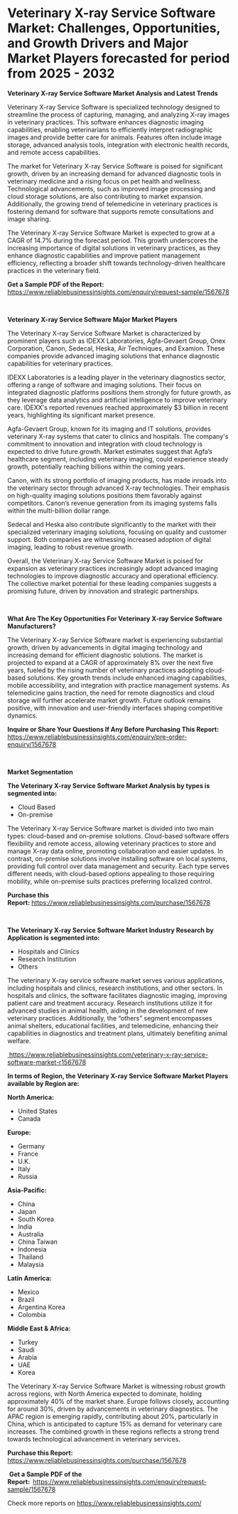 <p><h1>Veterinary X-ray Service Software Market: Challenges, Opportunities, and Growth Drivers and Major Market Players forecasted for period from 2025 - 2032</h1></p><p><strong>Veterinary X-ray Service Software Market Analysis and Latest Trends</strong></p>
<p><p>Veterinary X-ray Service Software is specialized technology designed to streamline the process of capturing, managing, and analyzing X-ray images in veterinary practices. This software enhances diagnostic imaging capabilities, enabling veterinarians to efficiently interpret radiographic images and provide better care for animals. Features often include image storage, advanced analysis tools, integration with electronic health records, and remote access capabilities.</p><p>The market for Veterinary X-ray Service Software is poised for significant growth, driven by an increasing demand for advanced diagnostic tools in veterinary medicine and a rising focus on pet health and wellness. Technological advancements, such as improved image processing and cloud storage solutions, are also contributing to market expansion. Additionally, the growing trend of telemedicine in veterinary practices is fostering demand for software that supports remote consultations and image sharing.</p><p>The Veterinary X-ray Service Software Market is expected to grow at a CAGR of 14.7% during the forecast period. This growth underscores the increasing importance of digital solutions in veterinary practices, as they enhance diagnostic capabilities and improve patient management efficiency, reflecting a broader shift towards technology-driven healthcare practices in the veterinary field.</p></p>
<p><strong>Get a Sample PDF of the Report:&nbsp;</strong> <a href="https://www.reliablebusinessinsights.com/enquiry/request-sample/1567678?utm_campaign=2276&utm_medium=2&utm_source=Github&utm_content=ia&utm_term=23032025&utm_id=veterinary-x-ray-service-software">https://www.reliablebusinessinsights.com/enquiry/request-sample/1567678</a></p>
<p>&nbsp;</p>
<p><strong>Veterinary X-ray Service Software Major Market Players</strong></p>
<p><p>The Veterinary X-ray Service Software Market is characterized by prominent players such as IDEXX Laboratories, Agfa-Gevaert Group, Onex Corporation, Canon, Sedecal, Heska, Air Techniques, and Examion. These companies provide advanced imaging solutions that enhance diagnostic capabilities for veterinary practices.</p><p>IDEXX Laboratories is a leading player in the veterinary diagnostics sector, offering a range of software and imaging solutions. Their focus on integrated diagnostic platforms positions them strongly for future growth, as they leverage data analytics and artificial intelligence to improve veterinary care. IDEXX's reported revenues reached approximately $3 billion in recent years, highlighting its significant market presence.</p><p>Agfa-Gevaert Group, known for its imaging and IT solutions, provides veterinary X-ray systems that cater to clinics and hospitals. The company's commitment to innovation and integration with cloud technology is expected to drive future growth. Market estimates suggest that Agfa’s healthcare segment, including veterinary imaging, could experience steady growth, potentially reaching billions within the coming years.</p><p>Canon, with its strong portfolio of imaging products, has made inroads into the veterinary sector through advanced X-ray technologies. Their emphasis on high-quality imaging solutions positions them favorably against competitors. Canon’s revenue generation from its imaging systems falls within the multi-billion dollar range.</p><p>Sedecal and Heska also contribute significantly to the market with their specialized veterinary imaging solutions, focusing on quality and customer support. Both companies are witnessing increased adoption of digital imaging, leading to robust revenue growth.</p><p>Overall, the Veterinary X-ray Service Software Market is poised for expansion as veterinary practices increasingly adopt advanced imaging technologies to improve diagnostic accuracy and operational efficiency. The collective market potential for these leading companies suggests a promising future, driven by innovation and strategic partnerships.</p></p>
<p>&nbsp;</p>
<p><strong>What Are The Key Opportunities For Veterinary X-ray Service Software Manufacturers?</strong></p>
<p><p>The Veterinary X-ray Service Software market is experiencing substantial growth, driven by advancements in digital imaging technology and increasing demand for efficient diagnostic solutions. The market is projected to expand at a CAGR of approximately 8% over the next five years, fueled by the rising number of veterinary practices adopting cloud-based solutions. Key growth trends include enhanced imaging capabilities, mobile accessibility, and integration with practice management systems. As telemedicine gains traction, the need for remote diagnostics and cloud storage will further accelerate market growth. Future outlook remains positive, with innovation and user-friendly interfaces shaping competitive dynamics.</p></p>
<p><strong>Inquire or Share Your Questions If Any Before Purchasing This Report:</strong> <a href="https://www.reliablebusinessinsights.com/enquiry/pre-order-enquiry/1567678?utm_campaign=2276&utm_medium=2&utm_source=Github&utm_content=ia&utm_term=23032025&utm_id=veterinary-x-ray-service-software">https://www.reliablebusinessinsights.com/enquiry/pre-order-enquiry/1567678</a></p>
<p>&nbsp;</p>
<p><strong>Market Segmentation</strong></p>
<p><strong>The Veterinary X-ray Service Software Market Analysis by types is segmented into:</strong></p>
<p><ul><li>Cloud Based</li><li>On-premise</li></ul></p>
<p><p>The Veterinary X-ray Service Software market is divided into two main types: cloud-based and on-premise solutions. Cloud-based software offers flexibility and remote access, allowing veterinary practices to store and manage X-ray data online, promoting collaboration and easier updates. In contrast, on-premise solutions involve installing software on local systems, providing full control over data management and security. Each type serves different needs, with cloud-based options appealing to those requiring mobility, while on-premise suits practices preferring localized control.</p></p>
<p><strong>Purchase this Report:&nbsp;</strong><a href="https://www.reliablebusinessinsights.com/purchase/1567678?utm_campaign=2276&utm_medium=2&utm_source=Github&utm_content=ia&utm_term=23032025&utm_id=veterinary-x-ray-service-software">https://www.reliablebusinessinsights.com/purchase/1567678</a></p>
<p>&nbsp;</p>
<p><strong>The Veterinary X-ray Service Software Market Industry Research by Application is segmented into:</strong></p>
<p><ul><li>Hospitals and Clinics</li><li>Research Institution</li><li>Others</li></ul></p>
<p><p>The veterinary X-ray service software market serves various applications, including hospitals and clinics, research institutions, and other sectors. In hospitals and clinics, the software facilitates diagnostic imaging, improving patient care and treatment accuracy. Research institutions utilize it for advanced studies in animal health, aiding in the development of new veterinary practices. Additionally, the “others” segment encompasses animal shelters, educational facilities, and telemedicine, enhancing their capabilities in diagnostics and treatment plans, ultimately benefiting animal welfare.</p></p>
<p><a href="https://www.reliablebusinessinsights.com/veterinary-x-ray-service-software-market-r1567678?utm_campaign=2276&utm_medium=2&utm_source=Github&utm_content=ia&utm_term=23032025&utm_id=veterinary-x-ray-service-software">&nbsp;https://www.reliablebusinessinsights.com/veterinary-x-ray-service-software-market-r1567678</a></p>
<p><strong>In terms of Region, the Veterinary X-ray Service Software Market Players available by Region are:</strong></p>
<p>
    <p> <strong> North America: </strong>
        <ul>
            <li>United States</li>
            <li>Canada</li>
        </ul>
        </p> 
    <p> <strong> Europe: </strong>
        <ul>
            <li>Germany</li>
            <li>France</li>
            <li>U.K.</li>
            <li>Italy</li>
            <li>Russia</li>
        </ul>
        </p> 
    <p> <strong> Asia-Pacific: </strong>
        <ul>
            <li>China</li>
            <li>Japan</li>
            <li>South Korea</li>
            <li>India</li>
            <li>Australia</li>
            <li>China Taiwan</li>
            <li>Indonesia</li>
            <li>Thailand</li>
            <li>Malaysia</li>
        </ul>
        </p> 
    <p> <strong> Latin America: </strong>
        <ul>
            <li>Mexico</li>
            <li>Brazil</li>
            <li>Argentina Korea</li>
            <li>Colombia</li>
        </ul>
        </p> 
    <p> <strong> Middle East & Africa: </strong>
        <ul>
            <li>Turkey</li>
            <li>Saudi</li>
            <li>Arabia</li>
            <li>UAE</li>
            <li>Korea</li>
        </ul>
    </p>
    </p>
<p><p>The Veterinary X-ray Service Software Market is witnessing robust growth across regions, with North America expected to dominate, holding approximately 40% of the market share. Europe follows closely, accounting for around 30%, driven by advancements in veterinary diagnostics. The APAC region is emerging rapidly, contributing about 20%, particularly in China, which is anticipated to capture 15% as demand for veterinary care increases. The combined growth in these regions reflects a strong trend towards technological advancement in veterinary services.</p></p>
<p><strong>Purchase this Report: </strong><a href="https://www.reliablebusinessinsights.com/purchase/1567678?utm_campaign=2276&utm_medium=2&utm_source=Github&utm_content=ia&utm_term=23032025&utm_id=veterinary-x-ray-service-software">https://www.reliablebusinessinsights.com/purchase/1567678</a></p>
<p>&nbsp;<strong>Get a Sample PDF of the Report:&nbsp;&nbsp;</strong><a href="https://www.reliablebusinessinsights.com/enquiry/request-sample/1567678?utm_campaign=2276&utm_medium=2&utm_source=Github&utm_content=ia&utm_term=23032025&utm_id=veterinary-x-ray-service-software">https://www.reliablebusinessinsights.com/enquiry/request-sample/1567678</a></p>
<p><strong></strong></p>
<p>Check more reports on <a href="https://www.reliablebusinessinsights.com/?utm_campaign=2276&utm_medium=2&utm_source=Github&utm_content=ia&utm_term=23032025&utm_id=veterinary-x-ray-service-software">https://www.reliablebusinessinsights.com/</a></p>